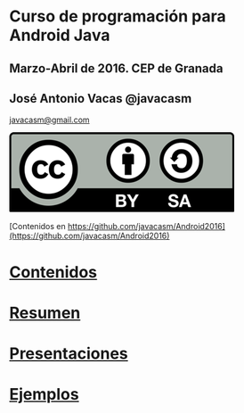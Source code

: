 # Curso de programación para Android Java

## Marzo-Abril de 2016. CEP de Granada

## José Antonio Vacas @javacasm

javacasm@gmail.com

![cc](https://raw.githubusercontent.com/javacasm/CodeWeek-programacion/master/images/Licencia_CC.png)

[Contenidos en https://github.com/javacasm/Android2016](https://github.com/javacasm/Android2016)

# [Contenidos](./temario/contenidos.md)

# [Resumen](./temario/indice.md)

# [Presentaciones](./temario)

# [Ejemplos](./temario/ejemplos.md)
